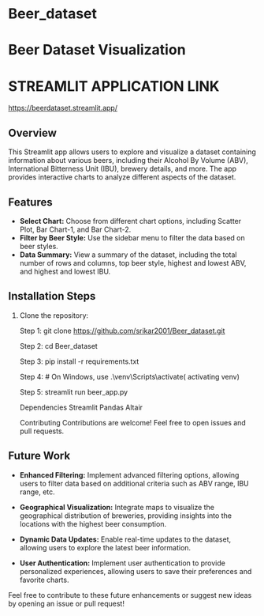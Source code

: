 # Beer_dataset
# Beer Dataset Visualization

# STREAMLIT APPLICATION LINK

https://beerdataset.streamlit.app/

## Overview

This Streamlit app allows users to explore and visualize a dataset containing information about various beers, including their Alcohol By Volume (ABV), International Bitterness Unit (IBU), brewery details, and more. The app provides interactive charts to analyze different aspects of the dataset.

## Features

- **Select Chart:** Choose from different chart options, including Scatter Plot, Bar Chart-1, and Bar Chart-2.
- **Filter by Beer Style:** Use the sidebar menu to filter the data based on beer styles.
- **Data Summary:** View a summary of the dataset, including the total number of rows and columns, top beer style, highest and lowest ABV, and highest and lowest IBU.

## Installation Steps

1. Clone the repository:
   
   Step 1: git clone https://github.com/srikar2001/Beer_dataset.git

   Step 2: cd Beer_dataset

   Step 3: pip install -r requirements.txt

   Step 4: # On Windows, use .\venv\Scripts\activate( activating venv)
   
   Step 5: streamlit run beer_app.py

   Dependencies
   Streamlit
   Pandas
   Altair

   Contributing
   Contributions are welcome! Feel free to open issues and pull requests.

## Future Work

- **Enhanced Filtering:** Implement advanced filtering options, allowing users to filter data based on additional criteria such as ABV range, IBU range, etc.
  
- **Geographical Visualization:** Integrate maps to visualize the geographical distribution of breweries, providing insights into the locations with the highest beer consumption.

- **Dynamic Data Updates:** Enable real-time updates to the dataset, allowing users to explore the latest beer information.

- **User Authentication:** Implement user authentication to provide personalized experiences, allowing users to save their preferences and favorite charts.

Feel free to contribute to these future enhancements or suggest new ideas by opening an issue or pull request!
